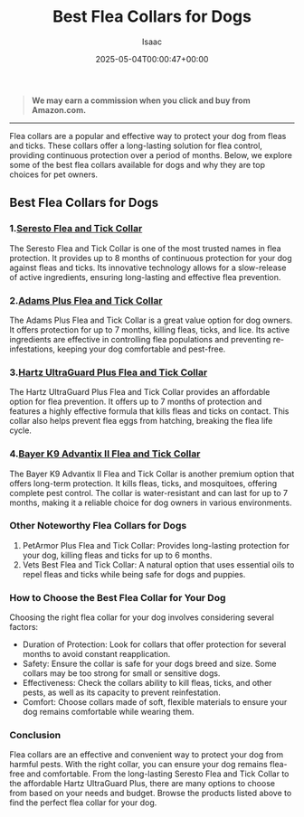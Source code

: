﻿---
author: Isaac
layout: post
title: Best Flea Collars for Dogs
date: '2025-05-04T00:00:47+00:00'
categories:
- Product Reviews
- Ticks
tags: []
slug: /best-flea-collars-for-dogs/
lastmod: 2025-05-07T12:21:23+03:00
---
> **We may earn a commission when you click and buy from Amazon.com.**
>

---
Flea collars are a popular and effective way to protect your dog from fleas and ticks. These collars offer a long-lasting solution for flea control, providing continuous protection over a period of months. Below, we explore some of the best flea collars available for dogs and why they are top choices for pet owners.
## Best Flea Collars for Dogs
### 1.[Seresto Flea and Tick Collar](https://www.amazon.com/dp/B07GRGFDY2?tag=p-policy-20)
The Seresto Flea and Tick Collar is one of the most trusted names in flea protection. It provides up to 8 months of continuous protection for your dog against fleas and ticks. Its innovative technology allows for a slow-release of active ingredients, ensuring long-lasting and effective flea prevention.
### 2.[Adams Plus Flea and Tick Collar](https://www.amazon.com/dp/B00F8KZ0UI?tag=p-policy-20)
The Adams Plus Flea and Tick Collar is a great value option for dog owners. It offers protection for up to 7 months, killing fleas, ticks, and lice. Its active ingredients are effective in controlling flea populations and preventing re-infestations, keeping your dog comfortable and pest-free.
### 3.[Hartz UltraGuard Plus Flea and Tick Collar](https://www.amazon.com/dp/B01M4R9V9K?tag=p-policy-20)
The Hartz UltraGuard Plus Flea and Tick Collar provides an affordable option for flea prevention. It offers up to 7 months of protection and features a highly effective formula that kills fleas and ticks on contact. This collar also helps prevent flea eggs from hatching, breaking the flea life cycle.
### 4.[Bayer K9 Advantix II Flea and Tick Collar](https://www.amazon.com/dp/B01MZ0V1IH?tag=p-policy-20)
The Bayer K9 Advantix II Flea and Tick Collar is another premium option that offers long-term protection. It kills fleas, ticks, and mosquitoes, offering complete pest control. The collar is water-resistant and can last for up to 7 months, making it a reliable choice for dog owners in various environments.
### Other Noteworthy Flea Collars for Dogs
1. PetArmor Plus Flea and Tick Collar: Provides long-lasting protection for your dog, killing fleas and ticks for up to 6 months.
2. Vets Best Flea and Tick Collar: A natural option that uses essential oils to repel fleas and ticks while being safe for dogs and puppies.
### How to Choose the Best Flea Collar for Your Dog
Choosing the right flea collar for your dog involves considering several factors:
- Duration of Protection: Look for collars that offer protection for several months to avoid constant reapplication.
- Safety: Ensure the collar is safe for your dogs breed and size. Some collars may be too strong for small or sensitive dogs.
- Effectiveness: Check the collars ability to kill fleas, ticks, and other pests, as well as its capacity to prevent reinfestation.
- Comfort: Choose collars made of soft, flexible materials to ensure your dog remains comfortable while wearing them.
### Conclusion
Flea collars are an effective and convenient way to protect your dog from harmful pests. With the right collar, you can ensure your dog remains flea-free and comfortable. From the long-lasting Seresto Flea and Tick Collar to the affordable Hartz UltraGuard Plus, there are many options to choose from based on your needs and budget. Browse the products listed above to find the perfect flea collar for your dog.